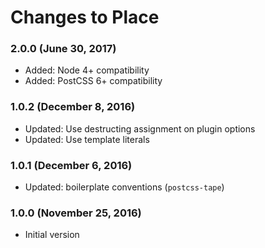 # Changes to Place

### 2.0.0 (June 30, 2017)

- Added: Node 4+ compatibility
- Added: PostCSS 6+ compatibility

### 1.0.2 (December 8, 2016)

- Updated: Use destructing assignment on plugin options
- Updated: Use template literals

### 1.0.1 (December 6, 2016)

- Updated: boilerplate conventions (`postcss-tape`)

### 1.0.0 (November 25, 2016)

- Initial version
